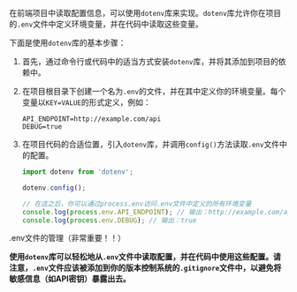 在前端项目中读取配置信息，可以使用`dotenv`库来实现。`dotenv`库允许你在项目的`.env`文件中定义环境变量，并在代码中读取这些变量。

下面是使用`dotenv`库的基本步骤：

1. 首先，通过命令行或代码中的适当方式安装`dotenv`库，并将其添加到项目的依赖中。

2. 在项目根目录下创建一个名为`.env`的文件，并在其中定义你的环境变量。每个变量以`KEY=VALUE`的形式定义，例如：

   ```plaintext
   API_ENDPOINT=http://example.com/api
   DEBUG=true
   ```

3. 在项目代码的合适位置，引入`dotenv`库，并调用`config()`方法读取`.env`文件中的配置。

   ```javascript
   import dotenv from 'dotenv';
   
   dotenv.config();

   // 在这之后，你可以通过process.env访问.env文件中定义的所有环境变量
   console.log(process.env.API_ENDPOINT); // 输出：http://example.com/api
   console.log(process.env.DEBUG); // 输出：true
   ```

.env文件的管理（非常重要！！）

**使用`dotenv`库可以轻松地从`.env`文件中读取配置，并在代码中使用这些配置。请注意，`.env`文件应该被添加到你的版本控制系统的`.gitignore`文件中，以避免将敏感信息（如API密钥）暴露出去。**
